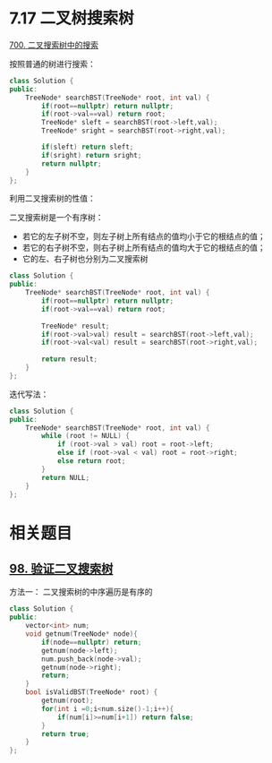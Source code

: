 # 7.17 二叉树搜索树

[700. 二叉搜索树中的搜索](https://leetcode.cn/problems/search-in-a-binary-search-tree/)

按照普通的树进行搜索：

```cpp
class Solution {
public:
    TreeNode* searchBST(TreeNode* root, int val) {
        if(root==nullptr) return nullptr;
        if(root->val==val) return root; 
        TreeNode* sleft = searchBST(root->left,val);
        TreeNode* sright = searchBST(root->right,val);

        if(sleft) return sleft;
        if(sright) return sright;
        return nullptr;
    }
};
```

利用二叉搜索树的性值：

二叉搜索树是一个有序树：
- 若它的左子树不空，则左子树上所有结点的值均小于它的根结点的值；
- 若它的右子树不空，则右子树上所有结点的值均大于它的根结点的值；
- 它的左、右子树也分别为二叉搜索树


```cpp
class Solution {
public:
    TreeNode* searchBST(TreeNode* root, int val) {
        if(root==nullptr) return nullptr;
        if(root->val==val) return root;
  
        TreeNode* result;
        if(root->val>val) result = searchBST(root->left,val);
        if(root->val<val) result = searchBST(root->right,val);
  
        return result;
    }
};
```

迭代写法：

```cpp
class Solution {
public:
    TreeNode* searchBST(TreeNode* root, int val) {
        while (root != NULL) {
            if (root->val > val) root = root->left;
            else if (root->val < val) root = root->right;
            else return root;
        }
        return NULL;
    }
};
```

# 相关题目

## [98. 验证二叉搜索树](https://leetcode.cn/problems/validate-binary-search-tree/)

方法一： 二叉搜索树的中序遍历是有序的

```cpp
class Solution {
public:
    vector<int> num;
    void getnum(TreeNode* node){
        if(node==nullptr) return;
        getnum(node->left);
        num.push_back(node->val);
        getnum(node->right);
        return;
    }
    bool isValidBST(TreeNode* root) {
        getnum(root);
        for(int i =0;i<num.size()-1;i++){
            if(num[i]>=num[i+1]) return false;
        }
        return true;
    }
};
```

